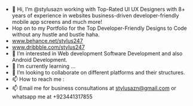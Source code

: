 - 👋 Hi, I’m @stylusazn working with Top-Rated UI UX Designers with 8+ years of experience in websites business-driven developer-friendly mobile app screens and much more!
- Hop on to my Portfolio for the Top Developer-Friendly Designs to Code without any hustle and bustle haha.
- www.behance.net/stylus247
- www.dribbble.com/stylus247
- 👀 I’m interested in Web development Software Development and also Android Development.
- 🌱 I’m currently learning ...
- 💞️ I’m looking to collaborate on different platforms and their structures.
- 📫 How to reach me :
- 📫 Email me for business consultations at stylusazn@gmail.com or whatsapp me at +923441317855


